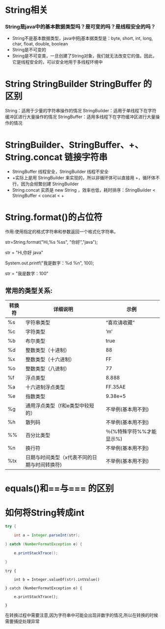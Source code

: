 

# String相关
### String是java中的基本数据类型吗？是可变的吗？是线程安全的吗？

- String不是基本数据类型，java中把j基本据类型是：byte, short, int, long, char, float, double, boolean
- String是不可变的
- String是不可变类，一旦创建了String对象，我们就无法改变它的值。因此，它是线程安全的，可以安全地用于多线程环境中

# String StringBuilder StringBuffer 的区别

String：适用于少量的字符串操作的情况
StringBuilder：适用于单线程下在字符缓冲区进行大量操作的情况
StringBuffer：适用多线程下在字符缓冲区进行大量操作的情况

# StringBuilder、StringBuffer、+、String.concat 链接字符串

- StringBuffer 线程安全，StringBuilder 线程不安全
- +实际上是用 StringBuilder 来实现的，所以非循环体可以直接用 +，循环体不行，因为会频繁创建 StringBuilder
- String.concat 实质是 new String ，效率也低，耗时排序：StringBuilder < StringBuffer < concat < +

# String.format()的占位符

作用:使用指定的格式字符串和参数返回一个格式化字符串。

str=String.format("Hi,%s %ss", "你好","java");

str = "Hi,你好 java"

System.out.printf("我是数字：%d %n", 100);

str = "我是数字：100"

## 常用的类型关系:

| 转换符 | 详细说明                                     | 示例                     |
| ------ | -------------------------------------------- | ------------------------ |
| %s     | 字符串类型                                   | “喜欢请收藏”             |
| %c     | 字符类型                                     | ‘m’                      |
| %b     | 布尔类型                                     | true                     |
| %d     | 整数类型（十进制）                           | 88                       |
| %x     | 整数类型（十六进制）                         | FF                       |
| %o     | 整数类型（八进制）                           | 77                       |
| %f     | 浮点类型                                     | 8.888                    |
| %a     | 十六进制浮点类型                             | FF.35AE                  |
| %e     | 指数类型                                     | 9.38e+5                  |
| %g     | 通用浮点类型（f和e类型中较短的）             | 不举例(基本用不到)       |
| %h     | 散列码                                       | 不举例(基本用不到)       |
| %%     | 百分比类型                                   | ％(%特殊字符%%才能显示%) |
| %n     | 换行符                                       | 不举例(基本用不到)       |
| %tx    | 日期与时间类型（x代表不同的日期与时间转换符) | 不举例(基本用不到)       |

# equals()和==与=== 的区别



# 如何将String转成int

```java
try {

    int a = Integer.parseInt(str);

} catch (NumberFormatException e) {

    e.printStackTrace();

}
```

```
try {

    int b = Integer.valueOf(str).intValue()

} catch (NumberFormatException e) {

    e.printStackTrace();

}

```

在转换过程中需要注意,因为字符串中可能会出现非数字的情况,所以在转换的时候需要捕捉处理异常
